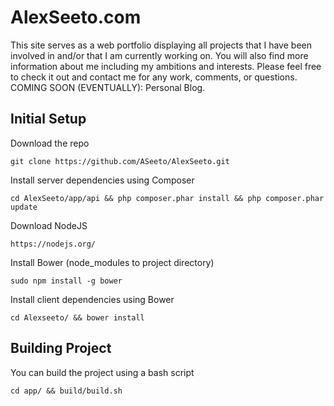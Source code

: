 # AlexSeeto.com

This site serves as a web portfolio displaying all projects that I have been involved in and/or that I am currently working on. You will also find more information about me including my ambitions and interests. Please feel free to check it out and contact me for any work, comments, or questions. COMING SOON (EVENTUALLY): Personal Blog.

## Initial Setup

Download the repo  
```
git clone https://github.com/ASeeto/AlexSeeto.git
```

Install server dependencies using Composer  
```
cd AlexSeeto/app/api && php composer.phar install && php composer.phar update
```

Download NodeJS  
```
https://nodejs.org/
```

Install Bower (node_modules to project directory)
```
sudo npm install -g bower
```

Install client dependencies using Bower 
```
cd Alexseeto/ && bower install
```

## Building Project
You can build the project using a bash script  
```
cd app/ && build/build.sh
```
